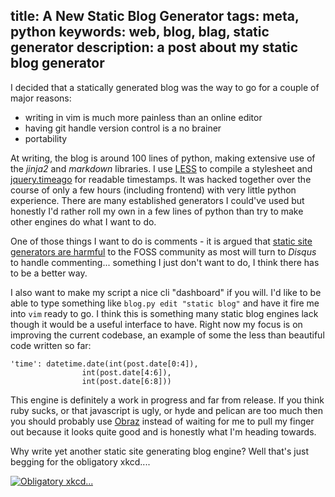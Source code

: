 title: A New Static Blog Generator
tags: meta, python
keywords: web, blog, blag, static generator
description: a post about my static blog generator
---

I decided that a statically generated blog was the way to go
for a couple of major reasons: 

* writing in vim is much more painless than an online editor
* having git handle version control is a no brainer
* portability

At writing, the blog is around 100 lines of python, making extensive use
of the *jinja2* and *markdown* libraries. I use [LESS][] to compile
a stylesheet and [jquery.timeago][] for readable timestamps.
It was hacked together over the course of only a few hours
(including frontend) with very little python
experience. There are many established generators I could've used
but honestly I'd rather roll my own in a few lines of python
than try to  make other engines do what I want to do.

One of those things I want to do is comments - it is argued that
[static site generators are harmful][harmful to oss] to the FOSS
community as most will turn to *Disqus* to handle commenting... something
I just don't want to do, I think there has to be a better way.

I also want to make my script a nice cli "dashboard" if you will.
I'd like to be able to type something like `blog.py edit "static blog"`
and have it fire me into `vim` ready to go. I think this is something
many static blog engines lack though it would be a useful interface to have.
Right now my focus is on improving the current codebase, an example
of some the less than beautiful code written so far:

~~~.python
'time': datetime.date(int(post.date[0:4]),
                int(post.date[4:6]),
                int(post.date[6:8]))
~~~

This engine is definitely a work in progress and far from release.
If you think ruby sucks, or that javascript is ugly, 
or hyde and pelican are too much then you should probably
use [Obraz][] instead of waiting for me to pull my finger out
because it looks quite good and is honestly what I'm heading towards.

Why write yet another static site generating blog engine?
Well that's just begging for the obligatory xkcd....

[![Obligatory xkcd...](http://imgs.xkcd.com/comics/standards.png)](http://xkcd.com/927/)





[harmful to oss]: http://www.jeremyscheff.com/2011/08/jekyll-and-other-static-site-generators-are-currently-harmful-to-the-free-open-source-software-movement/
[LESS]: http://lesscss.org
[Obraz]: http://obraz.pirx.ru/
[jquery.timeago]: http://timeago.yarp.com
